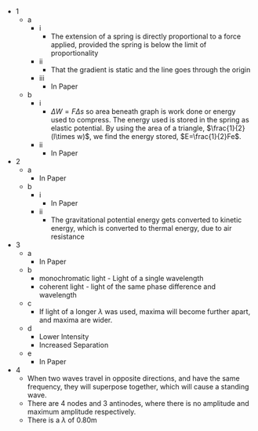 - 1
	- a
		- i
			- The extension of a spring is directly proportional to a force applied, provided the spring is below the limit of proportionality
		- ii
			- That the gradient is static and the line goes through the origin
		- iii
			- In Paper
	- b
		- i
			- $\Delta W = F\Delta s$ so area beneath graph is work done or energy used to compress. The energy used is stored in the spring as elastic potential. By using the area of a triangle, $\frac{1}{2}(l\times w)$, we find the energy stored, $E=\frac{1}{2}Fe$.
		- ii
			- In Paper
- 2
	- a
		- In Paper
	- b
		- i
			- In Paper
		- ii
			- The gravitational potential energy gets converted to kinetic energy, which is converted to thermal energy, due to air resistance
- 3
	- a
		- In Paper
	- b
		- monochromatic light - Light of a single wavelength
		- coherent light - light of the same phase difference and wavelength
	- c
		- If light of a longer $\lambda$ was used, maxima will become further apart, and maxima are wider.
	- d
		- Lower Intensity
		- Increased Separation
	- e
		- In Paper
- 4
	- When two waves travel in opposite directions, and have the same frequency, they will superpose together, which will cause a standing wave.
	- There are 4 nodes and 3 antinodes, where there is no amplitude and maximum amplitude respectively.
	- There is a $\lambda$ of 0.80m